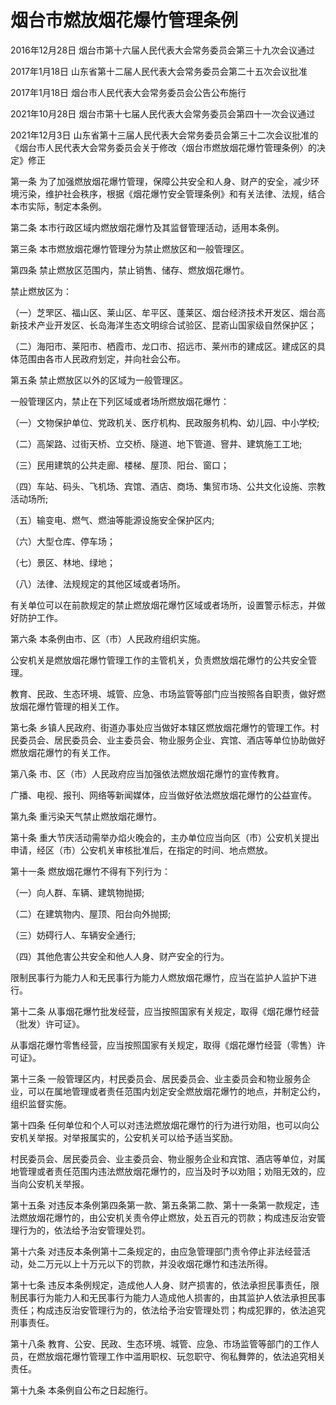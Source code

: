 # 烟台市燃放烟花爆竹管理条例

2016年12月28日 烟台市第十六届人民代表大会常务委员会第三十九次会议通过

2017年1月18日 山东省第十二届人民代表大会常务委员会第二十五次会议批准

2017年1月18日 烟台市人民代表大会常务委员会公告公布施行

2021年10月28日 烟台市第十七届人民代表大会常务委员会第四十一次会议通过

2021年12月3日 山东省第十三届人民代表大会常务委员会第三十二次会议批准的《烟台市人民代表大会常务委员会关于修改〈烟台市燃放烟花爆竹管理条例〉的决定》修正



第一条 为了加强燃放烟花爆竹管理，保障公共安全和人身、财产的安全，减少环境污染，维护社会秩序，根据《烟花爆竹安全管理条例》和有关法律、法规，结合本市实际，制定本条例。

第二条 本市行政区域内燃放烟花爆竹及其监督管理活动，适用本条例。

第三条 本市燃放烟花爆竹管理分为禁止燃放区和一般管理区。

第四条 禁止燃放区范围内，禁止销售、储存、燃放烟花爆竹。

禁止燃放区为：

（一）芝罘区、福山区、莱山区、牟平区、蓬莱区、烟台经济技术开发区、烟台高新技术产业开发区、长岛海洋生态文明综合试验区、昆嵛山国家级自然保护区；

（二）海阳市、莱阳市、栖霞市、龙口市、招远市、莱州市的建成区。建成区的具体范围由各市人民政府划定，并向社会公布。

第五条 禁止燃放区以外的区域为一般管理区。

一般管理区内，禁止在下列区域或者场所燃放烟花爆竹：

（一）文物保护单位、党政机关、医疗机构、民政服务机构、幼儿园、中小学校;

（二）高架路、过街天桥、立交桥、隧道、地下管道、窨井、建筑施工工地;

（三）民用建筑的公共走廊、楼梯、屋顶、阳台、窗口；

（四）车站、码头、飞机场、宾馆、酒店、商场、集贸市场、公共文化设施、宗教活动场所;

（五）输变电、燃气、燃油等能源设施安全保护区内;

（六）大型仓库、停车场；

（七）景区、林地、绿地；

（八）法律、法规规定的其他区域或者场所。

有关单位可以在前款规定的禁止燃放烟花爆竹区域或者场所，设置警示标志，并做好防护工作。

第六条 本条例由市、区（市）人民政府组织实施。

公安机关是燃放烟花爆竹管理工作的主管机关，负责燃放烟花爆竹的公共安全管理。

教育、民政、生态环境、城管、应急、市场监管等部门应当按照各自职责，做好燃放烟花爆竹管理的相关工作。

第七条 乡镇人民政府、街道办事处应当做好本辖区燃放烟花爆竹的管理工作。村民委员会、居民委员会、业主委员会、物业服务企业、宾馆、酒店等单位协助做好燃放烟花爆竹的有关工作。

第八条 市、区（市）人民政府应当加强依法燃放烟花爆竹的宣传教育。

广播、电视、报刊、网络等新闻媒体，应当做好依法燃放烟花爆竹的公益宣传。

第九条 重污染天气禁止燃放烟花爆竹。

第十条 重大节庆活动需举办焰火晚会的，主办单位应当向区（市）公安机关提出申请，经区（市）公安机关审核批准后，在指定的时间、地点燃放。

第十一条 燃放烟花爆竹不得有下列行为：

（一）向人群、车辆、建筑物抛掷;

（二）在建筑物内、屋顶、阳台向外抛掷;

（三）妨碍行人、车辆安全通行;

（四）其他危害公共安全和他人人身、财产安全的行为。

限制民事行为能力人和无民事行为能力人燃放烟花爆竹，应当在监护人监护下进行。

第十二条 从事烟花爆竹批发经营，应当按照国家有关规定，取得《烟花爆竹经营（批发）许可证》。

从事烟花爆竹零售经营，应当按照国家有关规定，取得《烟花爆竹经营（零售）许可证》。

第十三条 一般管理区内，村民委员会、居民委员会、业主委员会和物业服务企业，可以在属地管理或者责任范围内划定安全燃放烟花爆竹的地点，并制定公约，组织监督实施。

第十四条 任何单位和个人可以对违法燃放烟花爆竹的行为进行劝阻，也可以向公安机关举报。对举报属实的，公安机关可以给予适当奖励。

村民委员会、居民委员会、业主委员会、物业服务企业和宾馆、酒店等单位，对属地管理或者责任范围内违法燃放烟花爆竹的，应当及时予以劝阻；劝阻无效的，应当向公安机关举报。

第十五条 对违反本条例第四条第一款、第五条第二款、第十一条第一款规定，违法燃放烟花爆竹的，由公安机关责令停止燃放，处五百元的罚款；构成违反治安管理行为的，依法给予治安管理处罚。

第十六条 对违反本条例第十二条规定的，由应急管理部门责令停止非法经营活动，处二万元以上十万元以下的罚款，并没收烟花爆竹和违法所得。

第十七条 违反本条例规定，造成他人人身、财产损害的，依法承担民事责任，限制民事行为能力人和无民事行为能力人造成他人损害的，由其监护人依法承担民事责任；构成违反治安管理行为的，依法给予治安管理处罚；构成犯罪的，依法追究刑事责任。

第十八条 教育、公安、民政、生态环境、城管、应急、市场监管等部门的工作人员，在燃放烟花爆竹管理工作中滥用职权、玩忽职守、徇私舞弊的，依法追究相关责任。

第十九条 本条例自公布之日起施行。